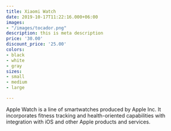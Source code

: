 ```yaml
---
title: Xiaomi Watch
date: 2019-10-17T11:22:16.000+06:00
images:
- "/images/tocador.png"
description: this is meta description
price: '30.00'
discount_price: '25.00'
colors:
- black
- white
- gray
sizes:
- small
- medium
- large

---
```

Apple Watch is a line of smartwatches produced by Apple Inc. It incorporates fitness tracking and health-oriented capabilities with integration with iOS and other Apple products and services.